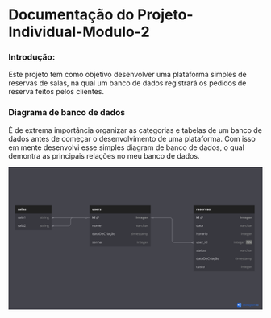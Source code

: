 # Documentação do Projeto-Individual-Modulo-2

### Introdução:
Este projeto tem como objetivo desenvolver uma plataforma simples de reservas de salas, na qual um banco de dados registrará os pedidos de reserva feitos pelos clientes.

### Diagrama de banco de dados
É de extrema importância organizar as categorias e tabelas de um banco de dados antes de começar o desenvolvimento de uma plataforma. Com isso em mente desenvolvi esse simples diagram de banco de dados, o qual demontra as principais relações no meu banco de dados.

![Modelo do Banco](assets/modelo-banco.png)